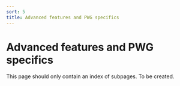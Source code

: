 ```yaml
---
sort: 5
title: Advanced features and PWG specifics
---
```


# Advanced features and PWG specifics

This page should only contain an index of subpages. To be created.
